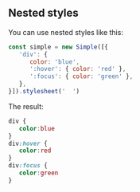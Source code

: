 ## Nested styles

You can use nested styles like this:
```js
const simple = new Simple([{
   'div': { 
      color: 'blue',
      ':hover': { color: 'red' },
      ':focus': { color: 'green' },
   },
}]).stylesheet('  ')
```

The result:
```css
div {
   color:blue
}
div:hover {
   color:red
}
div:focus {
   color:green
}
```
